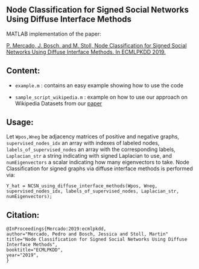 ## Node Classification for Signed Social Networks Using Diffuse Interface Methods

MATLAB implementation of the paper:

[P. Mercado, J. Bosch, and M. Stoll, Node Classification for Signed Social Networks Using Diffuse Interface Methods. In ECMLPKDD 2019.](https://arxiv.org/abs/1809.06432)

## Content:
- `example.m` : contains an easy example showing how to use the code

- `sample_script_wikipedia.m` : example on how to use our approach on Wikipedia Datasets from our [paper](https://arxiv.org/abs/1809.06432)

## Usage:
Let `Wpos,Wneg` be adjacency matrices of positive and negative graphs, `supervised_nodes_idx` an array with indexes of labeled nodes, `labels_of_supervised_nodes` an array with the corresponding labels, `Laplacian_str` a string indicating with signed Laplacian to use, and `numEigenvectors` a scalar indicating how many eigenvectors to take. 
Node Classification for signed graphs via diffuse interface methods is performed via:
```
Y_hat = NCSN_using_diffuse_interface_methods(Wpos, Wneg, supervised_nodes_idx, labels_of_supervised_nodes, Laplacian_str, numEigenvectors);

```

## Citation:
```
@InProceedings{Mercado:2019:ecmlpkdd,
author="Mercado, Pedro and Bosch, Jessica and Stoll, Martin"
title="Node Classification for Signed Social Networks Using Diffuse Interface Methods",
booktitle="ECMLPKDD",
year="2019",
}
